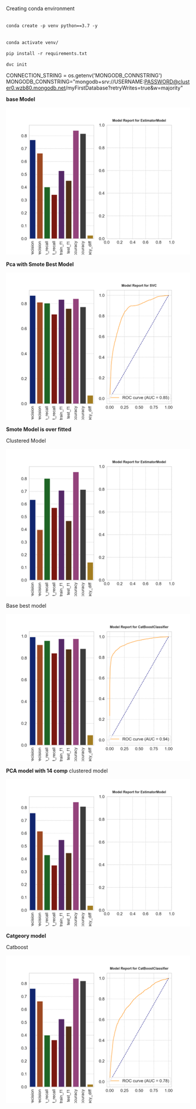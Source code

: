 Creating conda environment

```

conda create -p venv python==3.7 -y

```

```

conda activate venv/

```

```
pip install -r requirements.txt

```

```
dvc init

```

CONNECTION_STRING = os.getenv('MONGODB_CONNSTRING')
MONGODB_CONNSTRING="mongodb+srv://USERNAME:PASSWORD@cluster0.wzb80.mongodb.net/myFirstDatabase?retryWrites=true&w=majority"

**base Model**

<img src="CCdefault/app_artifact/stage03_model_training/model_report/20220809140111/cluster_custom_model/model_report/2022-08-09-14-17-19/EstimatorModel.png" alt="Alt text" title="Pca with Smote Best Model">

**Pca with Smote Best Model**

<img src="CCdefault/app_artifact/stage03_model_training/model_report/20220809114247/Base_model/model_report/2022-08-09-11-55-48/SVC.png" alt="Alt text" title="Pca with Smote Best Model">

**Smote Model is over fitted**

Clustered Model

<img src="CCdefault/app_artifact/stage03_model_training/model_report/20220809121752/cluster_custom_model/model_report/2022-08-09-12-45-41/EstimatorModel.png" alt="Alt text" title="Smote Best Model">

Base best model

<img src="CCdefault/app_artifact/stage03_model_training/model_report/20220809121752/Base_model/model_report/2022-08-09-12-30-31/CatBoostClassifier.png" alt="Alt text" title="Smote Best Model">

**PCA model with 14 comp**
clustered model

<img src="CCdefault/app_artifact/stage03_model_training/model_report/20220809131614/cluster_custom_model/model_report/2022-08-09-13-33-13/EstimatorModel.png" alt="Alt text" title="Pca Best Model">


**Catgeory model**

Catboost 

<img src="CCdefault/app_artifact/stage03_model_training/model_report/20220809182513/Base_model/model_report/2022-08-09-18-36-04/CatBoostClassifier.png" alt="Alt text" title="Pca Best Model">


